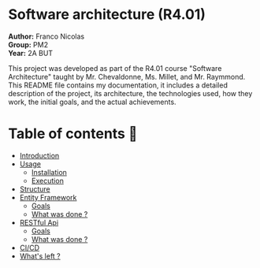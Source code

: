 # Software architecture (R4.01)
__Author:__ Franco Nicolas           
__Group:__ PM2    
__Year:__ 2A BUT      

This project was developed as part of the R4.01 course "Software Architecture" taught by Mr. Chevaldonne, Ms. Millet, and Mr. Raymmond. This README file contains my documentation, it includes a detailed description of the project, its architecture, the technologies used, how they work, the initial goals, and the actual achievements.


Table of contents :page_with_curl:
=================

<!--ts-->
   * [Introduction](#installation)
   * [Usage](#usage)
      * [Installation](#installation)
      * [Execution](#execution)
   * [Structure](#structure)
   * [Entity Framework](#ef)
        * [Goals](#goals)
        * [What was done ?](#done)
   * [RESTful Api](#api)
        * [Goals](#goals)
        * [What was done ?](#done)
   * [CI/CD](#cicd)
   * [What's left ?](#next)


<!--te-->
